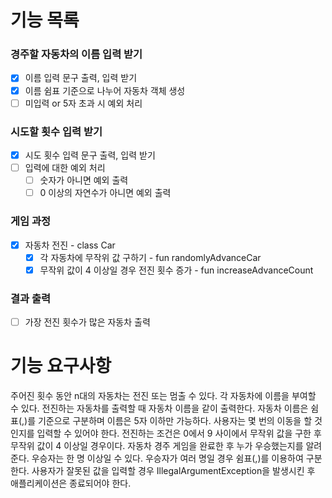 # 기능 목록

### 경주할 자동차의 이름 입력 받기
- [x] 이름 입력 문구 출력, 입력 받기
- [x] 이름 쉼표 기준으로 나누어 자동차 객체 생성
- [ ] 미입력 or 5자 초과 시 예외 처리

### 시도할 횟수 입력 받기
- [x] 시도 횟수 입력 문구 출력, 입력 받기
- [ ] 입력에 대한 예외 처리
  - [ ] 숫자가 아니면 예외 출력
  - [ ] 0 이상의 자연수가 아니면 예외 출력

### 게임 과정
- [x] 자동차 전진 - class Car
  - [x] 각 자동차에 무작위 값 구하기 - fun randomlyAdvanceCar
  - [x] 무작위 값이 4 이상일 경우 전진 횟수 증가 - fun increaseAdvanceCount

### 결과 출력
- [ ] 가장 전진 횟수가 많은 자동차 출력


# 기능 요구사항
주어진 횟수 동안 n대의 자동차는 전진 또는 멈출 수 있다.
각 자동차에 이름을 부여할 수 있다. 전진하는 자동차를 출력할 때 자동차 이름을 같이 출력한다.
자동차 이름은 쉼표(,)를 기준으로 구분하며 이름은 5자 이하만 가능하다.
사용자는 몇 번의 이동을 할 것인지를 입력할 수 있어야 한다.
전진하는 조건은 0에서 9 사이에서 무작위 값을 구한 후 무작위 값이 4 이상일 경우이다.
자동차 경주 게임을 완료한 후 누가 우승했는지를 알려준다. 우승자는 한 명 이상일 수 있다.
우승자가 여러 명일 경우 쉼표(,)를 이용하여 구분한다.
사용자가 잘못된 값을 입력할 경우 IllegalArgumentException을 발생시킨 후 애플리케이션은 종료되어야 한다.